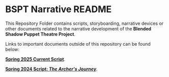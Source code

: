 # BSPT Narrative README  
This Repository Folder contains scripts, storyboarding, narrative devices or other documents related to the narrative development of the **Blended Shadow Puppet Theatre Project**.  

Links to important documents outside of this repository can be found below:

[**Spring 2025 Current Script**](https://docs.google.com/document/d/1A3bmC4oV0EE3heKgnKrM0bltRhhgRomU7DYxMHU111k/edit?tab=t.0).

[**Spring 2024 Script: _The Archer's Journey_**](https://openlab.citytech.cuny.edu/wayang2024/files/2024/04/Revised-Archer-Script-4.17-with-cues.pdf).  
